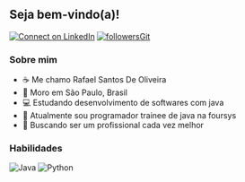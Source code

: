 ## Seja bem-vindo(a)!
[![Connect on LinkedIn](https://img.shields.io/badge/--linkedin?label=LinkedIn&logo=LinkedIn&style=social)](https://www.linkedin.com/in/rafaelsantosoliveira/) 
[![followersGit](https://img.shields.io/github/followers/rafaelsantos18?style=social)](https://github.com/rafaelsantos18)
### Sobre mim
- ☕ Me chamo Rafael Santos De Oliveira
- 🌆 Moro em São Paulo, Brasil
- 💻 Estudando desenvolvimento de softwares com java
- 💼 Atualmente sou programador trainee de java na foursys
- 💎 Buscando ser um profissional cada vez melhor

### Habilidades
![Java](https://img.shields.io/badge/Java-ED8B00?style=for-the-badge&logo=java&logoColor=white) ![Python](https://img.shields.io/badge/Python-14354C?style=for-the-badge&logo=python&logoColor=white)
